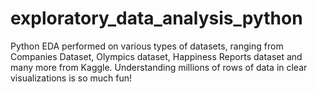 # exploratory_data_analysis_python
Python EDA performed on various types of datasets, ranging from Companies Dataset, Olympics dataset, Happiness Reports dataset and many more from Kaggle.
Understanding millions of rows of data in clear visualizations is so much fun!

